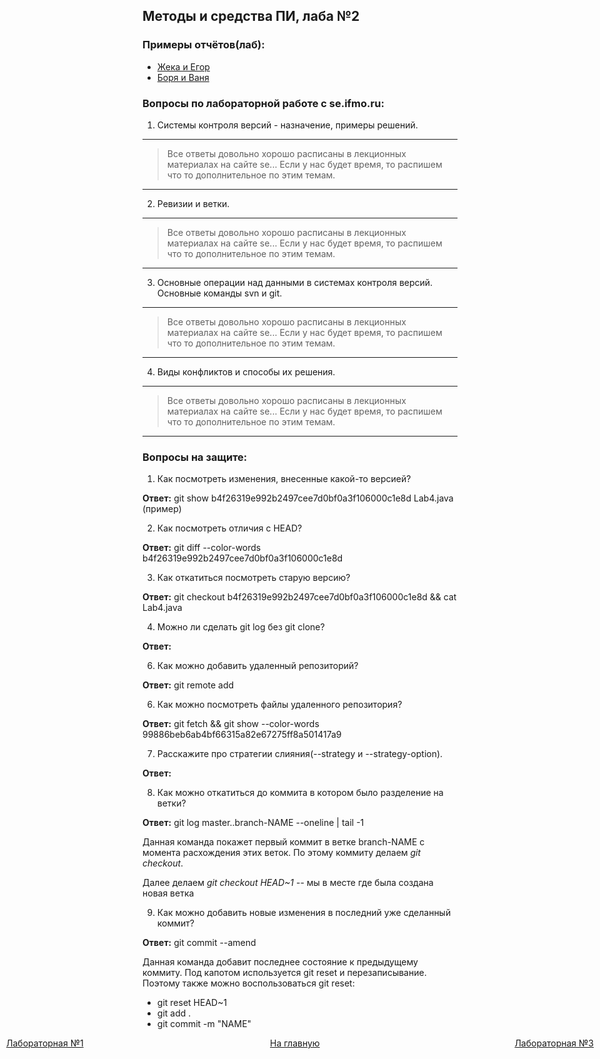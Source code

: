 ## Методы и средства ПИ, лаба №2

### Примеры отчётов(лаб):

+ [Жека и Егор](https://docs.google.com/document/d/1iIA9cPx7xp9NhNg-u6UtnlyoucFb8EDH2rLB6lXASXw/edit)
+ [Боря и Ваня](https://docs.google.com/document/d/1KnB1xGTZ_bXrEL_31gbTrBWN3zxTBCUJ9IYiyqkSg18/edit)

### Вопросы по лабораторной работе с se.ifmo.ru:

1) Системы контроля версий - назначение, примеры решений.

-- --

> Все ответы довольно хорошо расписаны в лекционных материалах на сайте se... Если у нас будет время, то распишем что то
> дополнительное по этим темам.

-- -- 

2) Ревизии и ветки.

-- -- 

> Все ответы довольно хорошо расписаны в лекционных материалах на сайте se... Если у нас будет время, то распишем что то
> дополнительное по этим темам.

-- --

3) Основные операции над данными в системах контроля версий. Основные команды svn и git.

-- --

> Все ответы довольно хорошо расписаны в лекционных материалах на сайте se... Если у нас будет время, то распишем что то
> дополнительное по этим темам.

-- --

4) Виды конфликтов и способы их решения.

-- --

> Все ответы довольно хорошо расписаны в лекционных материалах на сайте se... Если у нас будет время, то распишем что то
> дополнительное по этим темам.

-- --

### Вопросы на защите:

1) Как посмотреть изменения, внесенные какой-то версией?

**Ответ:** git show b4f26319e992b2497cee7d0bf0a3f106000c1e8d Lab4.java (пример)

2) Как посмотреть отличия с HEAD?

**Ответ:** git diff --color-words b4f26319e992b2497cee7d0bf0a3f106000c1e8d

3) Как откатиться посмотреть старую версию?

**Ответ:** git checkout b4f26319e992b2497cee7d0bf0a3f106000c1e8d && cat Lab4.java

4) Можно ли сделать git log без git clone?

**Ответ:**

6) Как можно добавить удаленный репозиторий?

**Ответ:** git remote add <LINK>

6) Как можно посмотреть файлы удаленного репозитория?

**Ответ:** git fetch && git show --color-words 99886beb6ab4bf66315a82e67275ff8a501417a9

7) Расскажите про стратегии слияния(--strategy и --strategy-option).

**Ответ:**

8) Как можно откатиться до коммита в котором было разделение на ветки?

**Ответ:** git log master..branch-NAME --oneline | tail -1

Данная команда покажет первый коммит в ветке branch-NAME с момента
расхождения этих веток. По этому коммиту делаем *git checkout*.

Далее делаем *git checkout HEAD~1* -- мы в месте где была создана
новая ветка

9) Как можно добавить новые изменения в последний уже сделанный коммит?

**Ответ:** git commit --amend

Данная команда добавит последнее состояние к предыдущему коммиту. 
Под капотом используется git reset и перезаписывание. 
Поэтому также можно воспользоваться git reset: 

- git reset HEAD~1
- git add .
- git commit -m "NAME"





[//]: # (к оглавлению и на прочие лабы)
<div style="position: absolute; left: 10px">
    <a style="text-align: right" href="lab-1.html">Лабораторная №1</a>
</div>
<div style="position: absolute; left: 45%">
    <a href="../secondcourse.html">На главную</a>
</div>
<div style="position: absolute; right: 10px">
    <a style="text-align: right" href="lab-3.html">Лабораторная №3</a>
</div>